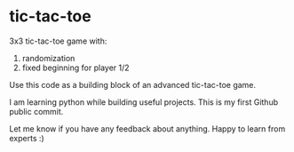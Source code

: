 # tic-tac-toe
3x3 tic-tac-toe game with:
1) randomization
2) fixed beginning for player 1/2

Use this code as a building block of an advanced tic-tac-toe game.

I am learning python while building useful projects. This is my first Github public commit.

Let me know if you have any feedback about anything. Happy to learn from experts :)
